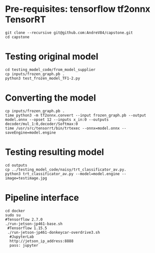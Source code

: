    # Pre-requisites:     tensorflow tf2onnx TensorRT
    git clone --recursive git@github.com:AndreV84/capstone.git
    cd capstone
   # Testing original model
    cd testing_model_code/from_model_supplier
    cp inputs/frozen_graph.pb .
    python3 test_frozen_model_TF1-2.py
   # Converting the model
    cp inputs/frozen_graph.pb .
    time python3 -m tf2onnx.convert --input frozen_graph.pb --output model.onnx --opset 12 --inputs x_in:0 --outputs decoder/mul_1:0,decoder/Softmax:0
    time /usr/src/tensorrt/bin/trtexec --onnx=model.onnx --saveEngine=model.engine
   
   # Testing resulting model
    cd outputs
    cp ../testing_model_code/naisy/trt_classificator_av.py.
    python3 trt_classificator_av.py --model=model.engine --image=testimage.jpg 


   # Pipeline interface
    cd docker
    sudo su
    #Tensorflow 2.7.0
    ./run-jetson-jp461-base.sh
     #Tensorflow 1.15.5
     ./run-jetson-jp461-donkeycar-overdrive3.sh
      #JupyterLab
      http://jetson_ip_address:8888
      pass: jupyter

    
